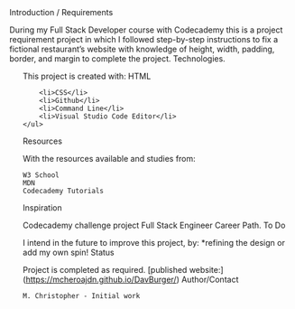 <Head>Introduction / Requirements</head>

<div>
    <p>During my Full Stack Developer course with Codecademy this is a project requirement project in which I followed step-by-step instructions to fix a fictional restaurant’s website with knowledge of height, width, padding, border, and margin to complete the project.
        Technologies.</p>
    </div>
<div>
    <ul>This project is created with:
HTML

        <li>CSS</li>
        <li>Github</li>
        <li>Command Line</li>
        <li>Visual Studio Code Editor</li>
    </ul>

Resources

With the resources available and studies from:

    W3 School
    MDN
    Codecademy Tutorials

Inspiration

Codecademy challenge project Full Stack Engineer Career Path.
To Do

I intend in the future to improve this project, by: *refining the design or add my own spin!
Status

Project is completed as required. [published website:] (https://mcheroajdn.github.io/DavBurger/)
Author/Contact

    M. Christopher - Initial work
